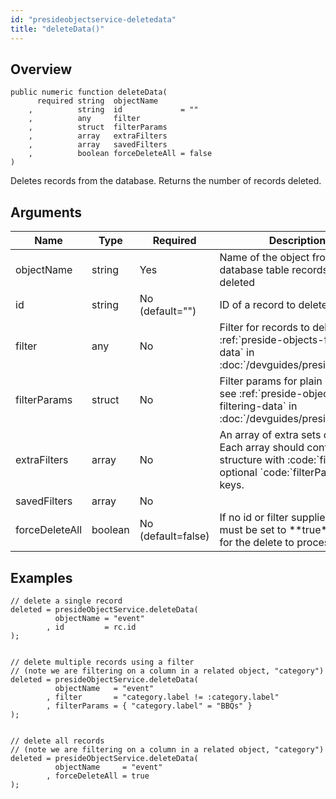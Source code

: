 ```yaml
---
id: "presideobjectservice-deletedata"
title: "deleteData()"
---
```



## Overview




```luceescript
public numeric function deleteData(
      required string  objectName    
    ,          string  id             = ""
    ,          any     filter        
    ,          struct  filterParams  
    ,          array   extraFilters  
    ,          array   savedFilters  
    ,          boolean forceDeleteAll = false
)
```

Deletes records from the database. Returns the number of records deleted.


## Arguments


<div class="table-responsive"><table class="table"><thead><tr><th>Name</th><th>Type</th><th>Required</th><th>Description</th></tr></thead><tbody><tr><td>objectName</td><td>string</td><td>Yes</td><td>Name of the object from who's database table records are to be deleted</td></tr><tr><td>id</td><td>string</td><td>No (default="")</td><td>ID of a record to delete</td></tr><tr><td>filter</td><td>any</td><td>No</td><td>Filter for records to delete, see :ref:`preside-objects-filtering-data` in :doc:`/devguides/presideobjects`</td></tr><tr><td>filterParams</td><td>struct</td><td>No</td><td>Filter params for plain SQL filter, see :ref:`preside-objects-filtering-data` in :doc:`/devguides/presideobjects`</td></tr><tr><td>extraFilters</td><td>array</td><td>No</td><td>An array of extra sets of filters. Each array should contain a structure with :code:`filter` and optional `code:`filterParams` keys.</td></tr><tr><td>savedFilters</td><td>array</td><td>No</td><td></td></tr><tr><td>forceDeleteAll</td><td>boolean</td><td>No (default=false)</td><td>If no id or filter supplied, this must be set to **true** in order for the delete to process</td></tr></tbody></table></div>


## Examples


```luceescript
// delete a single record
deleted = presideObjectService.deleteData(
          objectName = "event"
        , id         = rc.id
);


// delete multiple records using a filter
// (note we are filtering on a column in a related object, "category")
deleted = presideObjectService.deleteData(
          objectName   = "event"
        , filter       = "category.label != :category.label"
        , filterParams = { "category.label" = "BBQs" }
);


// delete all records
// (note we are filtering on a column in a related object, "category")
deleted = presideObjectService.deleteData(
          objectName     = "event"
        , forceDeleteAll = true
);
```